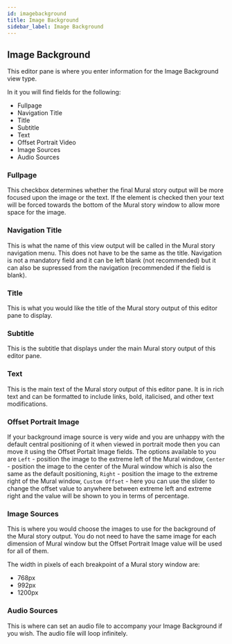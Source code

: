 ```yaml
---
id: imagebackground
title: Image Background
sidebar_label: Image Background
---
```


## Image Background

This editor pane is where you enter information for the Image Background view type.

In it you will find fields for the following:

* Fullpage
* Navigation Title
* Title
* Subtitle
* Text
* Offset Portrait Video
* Image Sources
* Audio Sources

### Fullpage

This checkbox determines whether the final Mural story output will be more focused upon the image or the text. If the element is checked then your text will be forced towards the bottom of the Mural story window to allow more space for the image.

### Navigation Title

This is what the name of this view output will be called in the Mural story navigation menu. This does not have to be the same as the title. 
Navigation is not a mandatory field and it can be left blank (not recommended) but it can also be supressed from the navigation (recommended if the field is blank).

### Title

This is what you would like the title of the Mural story output of this editor pane to display.

### Subtitle

This is the subtitle that displays under the main Mural story output of this editor pane.

### Text

This is the main text of the Mural story output of this editor pane. It is in rich text and can be formatted to include links, bold, italicised, and other text modifications.

### Offset Portrait Image

If your background image source is very wide and you are unhappy with the default central positioning of it when viewed in portrait mode then you can move it using the Offset Portait Image fields. The options available to you are `Left` - position the image to the extreme left of the Mural window, `Center` - position the image to the center of the Mural window which is also the same as the default positioning, `Right` - position the image to the extreme right of the Mural window, `Custom Offset` - here you can use the slider to change the offset value to anywhere between extreme left and extreme right and the value will be shown to you in terms of percentage.

### Image Sources

This is where you would choose the images to use for the background of the Mural story output. You do not need to have the same image for each dimension of Mural window but the Offset Portrait Image value will be used for all of them.

The width in pixels of each breakpoint of a Mural story window are:
* 768px
* 992px
* 1200px

### Audio Sources

This is where can set an audio file to accompany your Image Background if you wish. The audio file will loop infinitely.